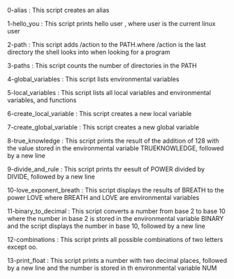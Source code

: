 0-alias : This script creates an alias


1-hello_you : This script prints hello user , where user is the current linux user

2-path : This script adds /action to the PATH.where /action is the last directory the shell looks into when looking for a program

3-paths : This script counts the number of directories in the PATH

4-global_variables : This script lists environmental variables

5-local_variables : This script lists all local variables and environmental variables, and functions

6-create_local_variable : This script creates a new local variable

7-create_global_variable : This script creates a new global variable

8-true_knowledge : This script prints the result of the addition of 128 with the value stored in the environmental variable TRUEKNOWLEDGE, followed by a new line

9-divide_and_rule : This script prints thr eesult of POWER divided by DIVIDE, followed by a new line

10-love_exponent_breath : This script displays the results of BREATH to the power LOVE where BREATH and LOVE are environmental variables

11-binary_to_decimal : This script converts a number from base 2 to base 10 where the number in base 2 is stored in the environmental variable BINARY and the script displays the number in base 10, followed by a new line

12-combinations : This script prints all possible combinations of two letters except oo.

13-print_float : This script prints a number with two decimal places, followed by a new line and the number is stored in th environmental variable NUM


